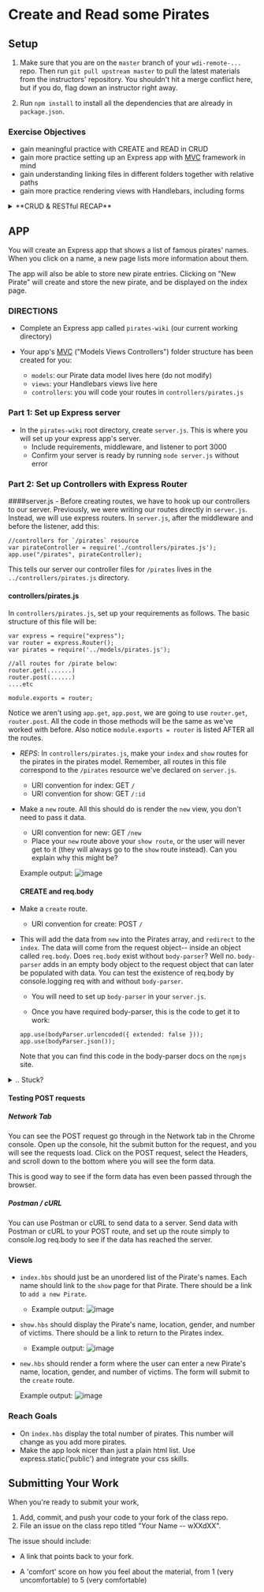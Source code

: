 # Create and Read some Pirates

## Setup
1. Make sure that you are on the `master` branch of your `wdi-remote-...` repo.
Then run `git pull upstream master` to pull the latest materials from the
instructors' repository. You shouldn't hit a merge conflict here, but if you do, flag down an instructor right away.

2. Run `npm install` to install all the dependencies that are already in `package.json`.

### Exercise Objectives

- gain meaningful practice with CREATE and READ in CRUD
- gain more practice setting up an Express app with [MVC](https://www.tutorialspoint.com/mvc_framework/mvc_framework_introduction.htm) framework in mind
- gain understanding linking files in different folders together with relative paths
- gain more practice rendering views with Handlebars, including forms

<details><summary>**CRUD & RESTful RECAP**</summary>

CRUD stands for Create, Read, Update, and Destroy-- these are the fundamental actions we perform on data.

Tonight's homework is to make an app that will both **Read** and **Create** data for a single model (Pirates). **Update** and **Destroy** will come later.

### RESTFUL routing

There are seven RESTFUL routes, but tonight we are only using four.

**VIEW** routes (GET):

 - `index` displays an index of all resources.
 - `show` displays just one resource.
 - `new` provides a form for adding a new resources.
 - `edit` provides a filled-out form for an existing resource.

 The routes that have views are sent from a GET request.

 **REDIRECT** routes (POST, PUT, DELETE):

 - `create` takes the data from the `new` form.
 - `update` takes the data from the `edit` form.
 - `destroy` removes data.

 The routes that have redirects are sent from POST, PUT, and DELETE requests.

```
 In an app with full RESTFUL routes, you will have **four** views and **three** redirects.

 Later on, you could of course combine views to reduce navigation, but for now, there are four.

 Tonight's homework will use three of these views, `index`, `show`, and `new`, and just one redirect, `create`.
```
</details>

## APP
You will create an Express app that shows a list of famous pirates' names. When you click on a name, a new page lists more information about them.

The app will also be able to store new pirate entries. Clicking on "New Pirate" will create and store the new pirate, and be displayed on the index page.

### DIRECTIONS

- Complete an Express app called `pirates-wiki` (our current working directory)

- Your app's [MVC](https://www.tutorialspoint.com/mvc_framework/mvc_framework_introduction.htm) ("Models Views Controllers") folder structure has been created for you:
  - `models`: our Pirate data model lives here (do not modify)
  - `views`: your Handlebars views live here
  - `controllers`:  you will code your routes in `controllers/pirates.js`

### Part 1: Set up Express server
  - In the `pirates-wiki` root directory, create `server.js`. This is where you will set up your express app's server.
    - Include requirements, middleware, and listener to port 3000
    - Confirm your server is ready by running `node server.js` without error

### Part 2: Set up Controllers with Express Router

####server.js
    - Before creating routes, we have to hook up our controllers to our server. Previously, we were writing our routes directly in `server.js`. Instead, we will use express routers. In `server.js`, after the middleware and before the listener, add this:

```
//controllers for `/pirates` resource
var pirateController = require('./controllers/pirates.js');
app.use("/pirates", pirateController);
```

This tells our server our controller files for `/pirates` lives in the `../controllers/pirates.js` directory.

#### controllers/pirates.js

In `controllers/pirates.js`, set up your requirements as follows. The basic structure of this file will be:

```
var express = require("express");
var router = express.Router();
var pirates = require('../models/pirates.js');

//all routes for /pirate below:
router.get(.......)
router.post(......)
....etc

module.exports = router;
```

Notice we aren't using `app.get`, `app.post`, we are going to use `router.get`, `router.post`. All the code in those methods will be the same as we've worked with before. Also notice `module.exports = router` is listed AFTER all the routes.

- *REPS*: In `controllers/pirates.js`, make your `index` and `show` routes for the pirates in the pirates model. Remember, all routes in this file correspond to the `/pirates` resource we've declared on `server.js`.

  - URI convention for index: GET `/`
  - URI convention for show: GET `/:id`


- Make a `new` route. All this should do is render the `new` view, you don't need to pass it data.
  - URI convention for new: GET `/new`
  - Place your `new` route above your `show route`, or the user will never get to it (they will always go to the `show` route instead). Can you explain why this might be?

  Example output: ![image](images/index_route.png)

  #### CREATE and req.body

- Make a `create` route.
  - URI convention for create: POST `/`  

- This will add the data from `new` into the Pirates array, and `redirect` to the `index`. The data will come from the request object-- inside an object called `req.body`. Does `req.body` exist without `body-parser`? Well no. `body-parser` adds in an empty body object to the request object that can later be populated with data. You can test the existence of req.body by console.logging req with and without `body-parser`.  
	- You will need to set up `body-parser` in your `server.js`.

	- Once you have required body-parser, this is the code to get it to work:

	```
	app.use(bodyParser.urlencoded({ extended: false }));
	app.use(bodyParser.json());
	```

	Note that you can find this code in the body-parser docs on the `npmjs` site.

<details><summary>.. Stuck?</summary>
- Because we are using Express routers, check your syntax for routers (ex: `router.get()` versus `app.get()`):

```
//what would normally be:
app.get("/", function(req, res){
    data: exampleData
});

//should actually be:
router.get("/", function(req, res){
    data: exampleData
});
```

- Understand in this homework, `router.get("/")` is the route for when the user hits `localhost:3000/pirates/`. We don't need to write `router.get("/pirates")` because that route would actually be accessible on `localhost:3000/pirates/pirates` which is not what we want. On `server.js` we already established all routes for the `/pirates` resource will be passed to this controller.

- Read the error message in BOTH the browser and terminal. If something cannot be found, did you provide the appropriate relative path to that file?

> Example: ../pirates is different than /pirates

- Work step by step. Complete 1 step, test it out, and if it works, move on.

</details>

#### Testing POST requests
##### Network Tab
You can see the POST request go through in the Network tab in the Chrome console. Open up the console, hit the submit button for the request, and you will see the requests load. Click on the POST request, select the Headers, and scroll down to the bottom where you will see the form data.

This is good way to see if the form data has even been passed through the browser.

##### Postman / cURL
You can use Postman or cURL to send data to a server. Send data with Postman or cURL to your POST route, and set up the route simply to console.log req.body to see if the data has reached the server.




### Views

- `index.hbs` should just be an unordered list of the Pirate's names. Each name should link to the `show` page for that Pirate. There should be a link to `add a new Pirate`.

  - Example output: ![image](images/index_route.png)

- `show.hbs` should display the Pirate's name, location, gender, and number of victims. There should be a link to return to the Pirates index.

  - Example output: ![image](images/show_route.png)

- `new.hbs` should render a form where the user can enter a new Pirate's name, location, gender, and number of victims. The form will submit to the `create` route.

  Example output: ![image](images/new_route.png)

### Reach Goals

- On `index.hbs` display the total number of pirates. This number will change as you add more pirates.
- Make the app look nicer than just a plain html list. Use express.static('public') and integrate your css skills.

## Submitting Your Work

  When you're ready to submit your work,

  1.  Add, commit, and push your code to your fork of the class repo.
  2.  File an issue on the class repo titled "Your Name -- wXXdXX".

  The issue should include:

  -   A link that points back to your fork.

  -   A 'comfort' score on how you feel about the material, from 1 (very
      uncomfortable) to 5 (very comfortable)
